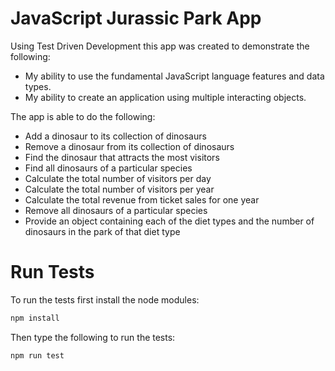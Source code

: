 # JavaScript Jurassic Park App
Using Test Driven Development this app was created to demonstrate the following:
* My ability to use the fundamental JavaScript language features and data types.
* My ability to create an application using multiple interacting objects.

The app is able to do the following:

* Add a dinosaur to its collection of dinosaurs
* Remove a dinosaur from its collection of dinosaurs
* Find the dinosaur that attracts the most visitors
* Find all dinosaurs of a particular species
* Calculate the total number of visitors per day
* Calculate the total number of visitors per year
* Calculate the total revenue from ticket sales for one year
* Remove all dinosaurs of a particular species
* Provide an object containing each of the diet types and the number of dinosaurs in the park of that diet type

# Run Tests
To run the tests first install the node modules:
```JavaScript
npm install
```
Then type the following to run the tests:
```JavaScript
npm run test
```
